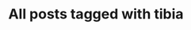 ---
layout: tag
title: "All posts tagged with tibia"
permalink: /weblog/tags/tibia/
taxonomy: tibia
---
